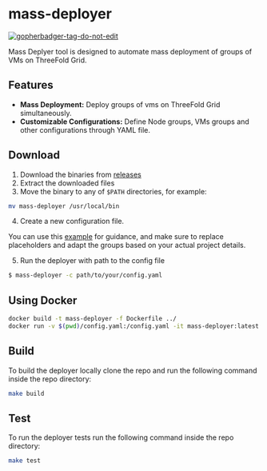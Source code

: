 # mass-deployer

<a href='https://github.com/jpoles1/gopherbadger' target='_blank'>![gopherbadger-tag-do-not-edit](https://img.shields.io/badge/Go%20Coverage-90%25-brightgreen.svg?longCache=true&style=flat)</a>

Mass Deplyer tool is designed to automate mass deployment of groups of VMs on ThreeFold Grid.

## Features

-   **Mass Deployment:** Deploy groups of vms on ThreeFold Grid simultaneously.
-   **Customizable Configurations:** Define Node groups, VMs groups and other configurations through YAML file.

## Download

1.  Download the binaries from [releases](https://github.com/threefoldtech/tfgrid-sdk-go/releases)
2.  Extract the downloaded files
3.  Move the binary to any of `$PATH` directories, for example:
```bash
mv mass-deployer /usr/local/bin
```
4.  Create a new configuration file.

You can use this [example](./example/conf.yaml) for guidance, and make sure to replace placeholders and adapt the groups based on your actual project details.

5.  Run the deployer with path to the config file
```bash
$ mass-deployer -c path/to/your/config.yaml
```

## Using Docker
```bash
docker build -t mass-deployer -f Dockerfile ../
docker run -v $(pwd)/config.yaml:/config.yaml -it mass-deployer:latest -c /config.yaml
```

## Build

To build the deployer locally clone the repo and run the following command inside the repo directory:

```bash
make build
```

## Test

To run the deployer tests run the following command inside the repo directory:

```bash
make test
```
